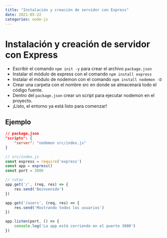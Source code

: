 ```yaml
---
title: "Instalación y creación de servidor con Express"
date: 2021-05-22
categories: node-js
---
```


# Instalación y creación de servidor con Express
- Escribir el comando `npm init -y` para crear el archivo `package.json`
- Instalar el módulo de express con el comando `npm install express`
- Instalar el módulo de nodemon con el comando `npm install nodemon -D`
- Crear una carpeta con el nombre src en donde se almacenará todo el código fuente.
- Dentro del `package.json` crear un script para ejecutar nodemon en el proyecto.
- ¡Listo, el entorno ya está listo para comenzar!

## Ejemplo

````json
// package.json
"scripts": {
    "server": "nodemon src/index.js"
}
````

````js
// src/index.js
const express = require('express')
const app = express()
const port = 3000

// rutas
app.get('/', (req, res) => {
    res.send('Beinvenido')
})

app.get('/users', (req, res) => {
    res.send('Mostrando todos los usuarios')
})

app.listen(port, () => {
    console.log('La app está corriendo en el puerto 3000')
})
````
